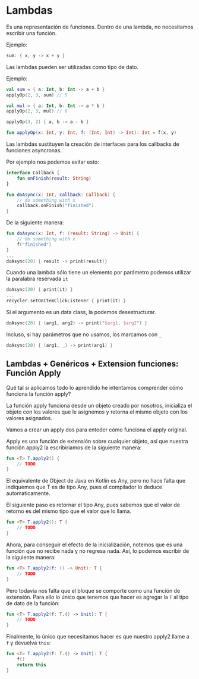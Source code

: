 # Lambdas

Es una representación de funciones. Dentro de una lambda, no necesitamos escribir una función.

Ejemplo:

```kotlin
sum: { x, y -> x + y }
```

Las lambdas pueden ser utilizadas como tipo de dato.

Ejemplo:

```kotlin
val sum = { a: Int, b: Int -> a + b }
applyOp(2, 3, sum) // 5

val mul = { a: Int, b: Int -> a * b }
applyOp(2, 3, mul) // 6

applyOp(3, 2) { a, b -> a - b }

fun applyOp(x: Int, y: Int, f: (Int, Int) -> Int): Int = f(x, y)
```

Las lambdas sustituyen la creación de interfaces para los callbacks de funciones asyncronas.

Por ejemplo nos podemos evitar esto:
```kotlin
interface Callback {
    fun onFinish(result: String)
}

fun doAsync(x: Int, callback: Callback) {
    // do something with x
    callback.onFinish("finished")
}
```

De la siguiente manera:
```kotlin
fun doAsync(x: Int, f: (result: String) -> Unit) {
    // do something with x
    f("finished")
}
...
doAsync(20) { result -> print(result)}
```

Cuando una lambda sólo tiene un elemento por parámetro podemos utilizar la paralabra reservada `it`

```kotlin
doAsync(20) { print(it) }
...
recycler.setOnItemClickListener { print(it) }
```

Si el argumento es un data class, la podemos desestructurar.

```kotlin
doAsync(20) { (arg1, arg2) -> print("$arg1, $arg2") }
```

Incluso, si hay parámetros que no usamos, los marcamos con `_`

```kotlin
doAsync(20) { (arg1, _) -> print(arg1) }
```

## Lambdas + Genéricos + Extension funciones: Función Apply

Qué tal si aplicamos todo lo aprendido he intentamos comprender cómo funciona la función apply?

La función apply funciona desde un objeto creado por nosotros, inicializa el objeto con los valores que le asignemos y retorna el mismo objeto con los valores asignados.

Vamos a crear un apply dos para enteder cómo funciona el apply original.

Apply es una función de extensión sobre cualquier objeto, así que nuestra función apply2 la escribiriamos de la siguiente manera:

```kotlin
fun <T> T.apply2() {
    // TODO
}
```

El equivalente de Object de Java en Kotlin es Any, pero no hace falta que indiquemos que T es de tipo Any, pues el compilador lo deduce automaticamente.

El siguiente paso es retornar el tipo Any, pues sabemos que el valor de retorno es del mismo tipo que el valor que lo llama.

```kotlin
fun <T> T.apply2(): T {
    // TODO
}
```

Ahora, para conseguir el efecto de la inicialización, notemos que es una función que no recibe nada y no regresa nada. Así, lo podemos escribir de la siguiente manera:

```kotlin
fun <T> T.apply2(f: () -> Unit): T {
    // TODO
}
```

Pero todavía nos falta que el bloque se comporte como una función de extensión. Para ello lo único que tenemos que hacer es agregar la `T` al tipo de dato de la función:

```kotlin
fun <T> T.apply2(f: T.() -> Unit): T {
    // TODO
}
```

Finalmente, lo único que necesitamos hacer es que nuestro apply2 llame a `f` y devuelva `this`:

```kotlin
fun <T> T.apply2(f: T.() -> Unit): T {
    f()
    return this
}
```
